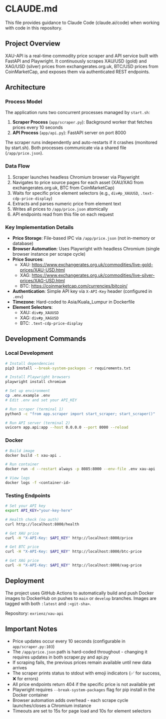 # CLAUDE.md

This file provides guidance to Claude Code (claude.ai/code) when working with code in this repository.

## Project Overview

XAU-API is a real-time commodity price scraper and API service built with FastAPI and Playwright. It continuously scrapes XAU/USD (gold) and XAG/USD (silver) prices from exchangerates.org.uk, BTC/USD prices from CoinMarketCap, and exposes them via authenticated REST endpoints.

## Architecture

### Process Model

The application runs two concurrent processes managed by `start.sh`:

1. **Scraper Process** (`app/scraper.py`): Background worker that fetches prices every 10 seconds
2. **API Process** (`app/api.py`): FastAPI server on port 8000

The scraper runs independently and auto-restarts if it crashes (monitored by start.sh). Both processes communicate via a shared file (`/app/price.json`).

### Data Flow

1. Scraper launches headless Chromium browser via Playwright
2. Navigates to price source pages for each asset (XAU/XAG from exchangerates.org.uk, BTC from CoinMarketCap)
3. Waits for specific price element selectors (e.g., `div#p_XAUUSD`, `.text-cdp-price-display`)
4. Extracts and parses numeric price from element text
5. Writes all prices to `/app/price.json` atomically
6. API endpoints read from this file on each request

### Key Implementation Details

- **Price Storage**: File-based IPC via `/app/price.json` (not in-memory or database)
- **Browser Automation**: Uses Playwright with headless Chromium (single browser instance per scrape cycle)
- **Price Sources**:
  - XAU: https://www.exchangerates.org.uk/commodities/live-gold-prices/XAU-USD.html
  - XAG: https://www.exchangerates.org.uk/commodities/live-silver-prices/XAG-USD.html
  - BTC: https://coinmarketcap.com/currencies/bitcoin/
- **Authentication**: Simple API key via `X-API-Key` header (configured in `.env`)
- **Timezone**: Hard-coded to Asia/Kuala_Lumpur in Dockerfile
- **Element Selectors**:
  - XAU: `div#p_XAUUSD`
  - XAG: `div#p_XAGUSD`
  - BTC: `.text-cdp-price-display`

## Development Commands

### Local Development

```bash
# Install dependencies
pip3 install --break-system-packages -r requirements.txt

# Install Playwright browsers
playwright install chromium

# Set up environment
cp .env.example .env
# Edit .env and set your API_KEY

# Run scraper (terminal 1)
python3 -c "from app.scraper import start_scraper; start_scraper()"

# Run API server (terminal 2)
uvicorn app.api:app --host 0.0.0.0 --port 8000 --reload
```

### Docker

```bash
# Build image
docker build -t xau-api .

# Run container
docker run -d --restart always -p 8085:8000 --env-file .env xau-api

# View logs
docker logs -f <container-id>
```

### Testing Endpoints

```bash
# Set your API key
export API_KEY="your-key-here"

# Health check (no auth)
curl http://localhost:8000/health

# Get XAU price
curl -H "X-API-Key: $API_KEY" http://localhost:8000/price

# Get BTC price
curl -H "X-API-Key: $API_KEY" http://localhost:8000/btc-price

# Get XAG price
curl -H "X-API-Key: $API_KEY" http://localhost:8000/xag-price
```

## Deployment

The project uses GitHub Actions to automatically build and push Docker images to DockerHub on pushes to `main` or `develop` branches. Images are tagged with both `:latest` and `:<git-sha>`.

Repository: `exrienz/xau-api`

## Important Notes

- Price updates occur every 10 seconds (configurable in `app/scraper.py:103`)
- The `/app/price.json` path is hard-coded throughout - changing it requires updates in both scraper.py and api.py
- If scraping fails, the previous prices remain available until new data arrives
- The scraper prints status to stdout with emoji indicators (✅ for success, ❌ for errors)
- All price endpoints return 404 if the specific price is not available yet
- Playwright requires `--break-system-packages` flag for pip install in the Docker container
- Browser automation adds overhead - each scrape cycle launches/closes a Chromium instance
- Timeouts are set to 15s for page load and 10s for element selectors
